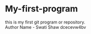 # My-first-program
this is my first git program or repository.
<br>
Author Name - Swati Shaw
dcecevw4bv
